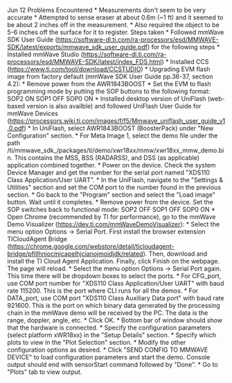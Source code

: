 Jun 12
	Problems Encountered
		* Measurements don't seem to be very accurate
			* Attempted to sense eraser at about 0.6m (~1 ft) and it seemed to be about 2 inches off in the measurement.
			* Also required the object to be 5-6 inches off the surface for it to register. 
	Steps taken
		* Followed mmWave SDK User Guide (https://software-dl.ti.com/ra-processors/esd/MMWAVE-SDK/latest/exports/mmwave_sdk_user_guide.pdf) for the following steps
		* Installed mmWave Studio (https://software-dl.ti.com/ra-processors/esd/MMWAVE-SDK/latest/index_FDS.html)
		* Installed CCS (https://www.ti.com/tool/download/CCSTUDIO)
		* Upgrading EVM flash image from factory default (mmWave SDK User Guide pp.36-37, section 4.2):
			* Remove power from the AWR1843BOOST
			* Set the EVM to flash programming mode by putting the SOP buttons to the following format:
				SOP2 ON
				SOP1 OFF
				SOP0 ON
			* Installed desktop version of UniFlash (web-based version is also availble) and followed UniFlash User Guide for mmWave Devices (https://processors.wiki.ti.com/images/f/f5/Mmwave_uniflash_user_guide_v1.0.pdf)
			* In UniFlash, select AWR1843BOOST (BoosterPack) under "New Configuration" section.
			* For Meta Image 1, select the demo file under the path /ti/mmwave_sdk_<ver>/packages/ti/demo/xwr18xx/mmw/xwr18xx_mmw_demo.bin. This contains the MSS, BSS (RADARSS), and DSS (as applicable) application combined together.
			* Power on the device. Check the system Device Manager and get the number for the serial port named "XDS110 Class Application/User UART".
			* In the UniFlash, navigate to the "Settings & Utilities" section and set the COM port to the number found in the previous section.
			* Go back to the "Program" section and select the "Load image" button. Wait until it completes.
			* Remove power from the device. Set the SOP switches back to functional mode:
				SOP2 OFF
				SOP1 OFF
				SOP0 ON
		* Open Chrome (recommended by TI for performance), go to the mmWave Demo Visualizer (https://dev.ti.com/mmWaveDemoVisualizer):
			* Select the menu option Options -> Serial Port. First install the browser extension TICloudAgent Bridge (https://chrome.google.com/webstore/detail/ticloudagent-bridge/pfillhniocmjcapelhjcianojmoidjdk/related). Then, download and install the TI Cloud Agent Application. Finally, click Finish on the webpage. The page will reload.
			* Select the menu option Options -> Serial Port again. This time there will be dropdown boxes to select the ports.
			* For CFG_port, use COM port number for "XDS110 Class Application/User UART" with baud rate 115200. This is the port where CLI runs for all the demos.
			* For DATA_port, use COM port "XDS110 Class Auxiliary Data port" with baud rate 921600. This is the port on which binary data generated by the processing chain in the mmWave demo will be received by the PC. The data is the range, doppler, angle, etc. 
			* Click OK.
			* Bottom bar of window should show that the hardware is connected. 
			* Specify the configuration parameters (select platform xWR18xx) in the "Setup Details" section.
			* Specify which plots to view in the "Plot Selection" section.
			* Modify the other configuration options as desired.
			* Click "SEND CONFIG TO MMWAVE DEVICE" to load configuration parameters and start the demo. Console output should end with sensorStart command followed by "Done".
			* Go to "Plots" tab to view output.